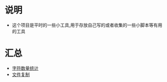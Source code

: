 # 说明
* 这个项目是平时的一些小工具,用于存放自己写的或者收集的一些小脚本等有用的工具
# 汇总
* [字符数量统计](./StringCount/ReadMe.md)
* [文件复制](./FileCopy/ReadMe.md)
